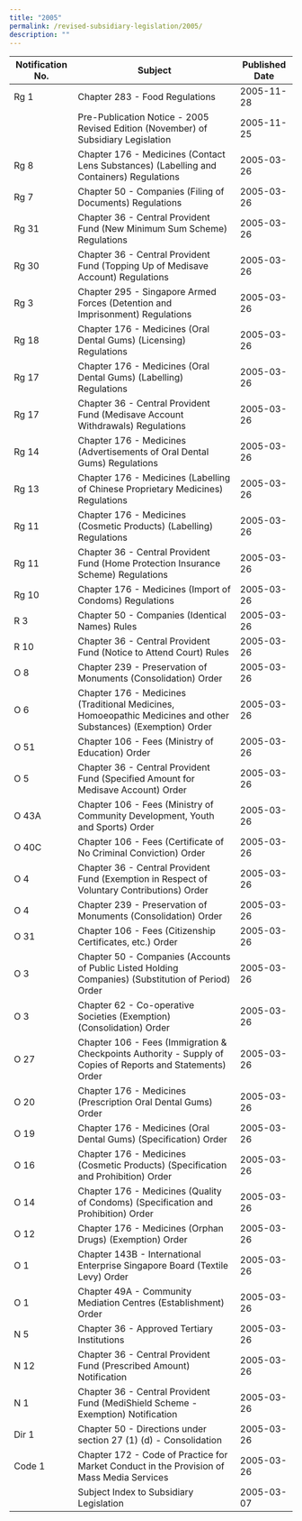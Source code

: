 ```yaml
---
title: "2005"
permalink: /revised-subsidiary-legislation/2005/
description: ""
---
```

|Notification No.|Subject|Published Date|
|---|---|---|
|Rg 1|Chapter 283 - Food Regulations|2005-11-28|
||Pre-Publication Notice - 2005 Revised Edition (November) of Subsidiary Legislation|2005-11-25|
|Rg 8|Chapter 176 - Medicines (Contact Lens Substances) (Labelling and Containers) Regulations|2005-03-26|
|Rg 7|Chapter 50 - Companies (Filing of Documents) Regulations|2005-03-26|
|Rg 31|Chapter 36 - Central Provident Fund (New Minimum Sum Scheme) Regulations|2005-03-26|
|Rg 30|Chapter 36 - Central Provident Fund (Topping Up of Medisave Account) Regulations|2005-03-26|
|Rg 3|Chapter 295 - Singapore Armed Forces (Detention and Imprisonment) Regulations|2005-03-26|
|Rg 18|Chapter 176 - Medicines (Oral Dental Gums) (Licensing) Regulations|2005-03-26|
|Rg 17|Chapter 176 - Medicines (Oral Dental Gums) (Labelling) Regulations|2005-03-26|
|Rg 17|Chapter 36 - Central Provident Fund (Medisave Account Withdrawals) Regulations|2005-03-26|
|Rg 14|Chapter 176 - Medicines (Advertisements of Oral Dental Gums) Regulations|2005-03-26|
|Rg 13|Chapter 176 - Medicines (Labelling of Chinese Proprietary Medicines) Regulations|2005-03-26|
|Rg 11|Chapter 176 - Medicines (Cosmetic Products) (Labelling) Regulations|2005-03-26|
|Rg 11|Chapter 36 - Central Provident Fund (Home Protection Insurance Scheme) Regulations|2005-03-26|
|Rg 10|Chapter 176 - Medicines (Import of Condoms) Regulations|2005-03-26|
|R 3|Chapter 50 - Companies (Identical Names) Rules|2005-03-26|
|R 10|Chapter 36 - Central Provident Fund (Notice to Attend Court) Rules|2005-03-26|
|O 8|Chapter 239 - Preservation of Monuments (Consolidation) Order|2005-03-26|
|O 6|Chapter 176 - Medicines (Traditional Medicines, Homoeopathic Medicines and other Substances) (Exemption) Order|2005-03-26|
|O 51|Chapter 106 - Fees (Ministry of Education) Order|2005-03-26|
|O 5|Chapter 36 - Central Provident Fund (Specified Amount for Medisave Account) Order|2005-03-26|
|O 43A|Chapter 106 - Fees (Ministry of Community Development, Youth and Sports) Order|2005-03-26|
|O 40C|Chapter 106 - Fees (Certificate of No Criminal Conviction) Order|2005-03-26|
|O 4|Chapter 36 - Central Provident Fund (Exemption in Respect of Voluntary Contributions) Order|2005-03-26|
|O 4|Chapter 239 - Preservation of Monuments (Consolidation) Order|2005-03-26|
|O 31|Chapter 106 - Fees (Citizenship Certificates, etc.) Order|2005-03-26|
|O 3|Chapter 50 - Companies (Accounts of Public Listed Holding Companies) (Substitution of Period) Order|2005-03-26|
|O 3|Chapter 62 - Co-operative Societies (Exemption) (Consolidation) Order|2005-03-26|
|O 27|Chapter 106 - Fees (Immigration & Checkpoints Authority - Supply of Copies of Reports and Statements) Order|2005-03-26|
|O 20|Chapter 176 - Medicines (Prescription Oral Dental Gums) Order|2005-03-26|
|O 19|Chapter 176 - Medicines (Oral Dental Gums) (Specification) Order|2005-03-26|
|O 16|Chapter 176 - Medicines (Cosmetic Products) (Specification and Prohibition) Order|2005-03-26|
|O 14|Chapter 176 - Medicines (Quality of Condoms) (Specification and Prohibition) Order|2005-03-26|
|O 12|Chapter 176 - Medicines (Orphan Drugs) (Exemption) Order|2005-03-26|
|O 1|Chapter 143B - International Enterprise Singapore Board (Textile Levy) Order|2005-03-26|
|O 1|Chapter 49A - Community Mediation Centres (Establishment) Order|2005-03-26|
|N 5|Chapter 36 - Approved Tertiary Institutions|2005-03-26|
|N 12|Chapter 36 - Central Provident Fund (Prescribed Amount) Notification|2005-03-26|
|N 1|Chapter 36 - Central Provident Fund (MediShield Scheme - Exemption) Notification|2005-03-26|
|Dir 1|Chapter 50 - Directions under section 27 (1) (d) - Consolidation|2005-03-26|
|Code 1|Chapter 172 - Code of Practice for Market Conduct in the Provision of Mass Media Services|2005-03-26|
||Subject Index to Subsidiary Legislation|2005-03-07|
